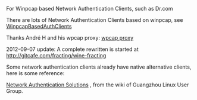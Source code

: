 For Winpcap based Network Authentication Clients, such as Dr.com

There are lots of Network Authentication Clients based on winpcap, see [WinpcapBasedAuthClients](http://code.google.com/p/wine-winpcap-wrapper/wiki/WinpcapBasedAuthClients)

Thanks André H and his wpcap proxy:
[wpcap proxy](http://dawncrow.de/wine/wpcap.html)

2012-09-07 update:
A complete rewritten is started at http://gitcafe.com/fracting/wine-fracting

Some network authentication clients already have native alternative clients, here is some reference:

[Network Authentication Solutions](http://wiki.gzlug.org/%E5%B9%BF%E5%B7%9E%E9%AB%98%E6%A0%A1%20GNU/Linux%20%E4%B8%8A%E7%BD%91%E8%A7%A3%E5%86%B3%E6%96%B9%E6%A1%88) , from the wiki of Guangzhou Linux User Group.